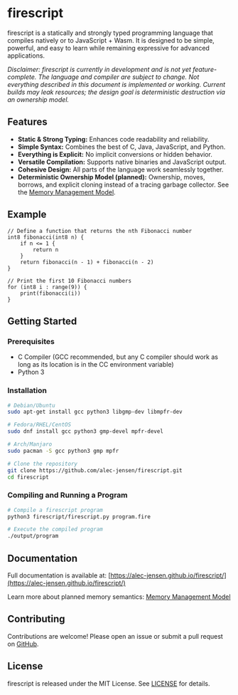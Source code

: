 # firescript

firescript is a statically and strongly typed programming language that compiles natively or to JavaScript + Wasm. It is designed to be simple, powerful, and easy to learn while remaining expressive for advanced applications.

*Disclaimer: firescript is currently in development and is not yet feature-complete. The language and compiler are subject to change. Not everything described in this document is implemented or working. Current builds may leak resources; the design goal is deterministic destruction via an ownership model.*

## Features

- **Static & Strong Typing:** Enhances code readability and reliability.
- **Simple Syntax:** Combines the best of C, Java, JavaScript, and Python.
- **Everything is Explicit:** No implicit conversions or hidden behavior.
- **Versatile Compilation:** Supports native binaries and JavaScript output.
- **Cohesive Design:** All parts of the language work seamlessly together.
- **Deterministic Ownership Model (planned):** Ownership, moves, borrows, and explicit cloning instead of a tracing garbage collector. See the [Memory Management Model](docs/reference/memory_management.md).

## Example

```firescript
// Define a function that returns the nth Fibonacci number
int8 fibonacci(int8 n) {
    if n <= 1 {
        return n
    }
    return fibonacci(n - 1) + fibonacci(n - 2)
}

// Print the first 10 Fibonacci numbers
for (int8 i : range(9)) {
    print(fibonacci(i))
}
```

## Getting Started

### Prerequisites

- C Compiler (GCC recommended, but any C compiler should work as long as its location is in the CC environment variable)
- Python 3

### Installation

```bash
# Debian/Ubuntu
sudo apt-get install gcc python3 libgmp-dev libmpfr-dev

# Fedora/RHEL/CentOS
sudo dnf install gcc python3 gmp-devel mpfr-devel

# Arch/Manjaro
sudo pacman -S gcc python3 gmp mpfr

# Clone the repository
git clone https://github.com/alec-jensen/firescript.git
cd firescript
```

### Compiling and Running a Program

```bash
# Compile a firescript program
python3 firescript/firescript.py program.fire

# Execute the compiled program
./output/program
```

## Documentation

Full documentation is available at: [https://alec-jensen.github.io/firescript/](https://alec-jensen.github.io/firescript/)

Learn more about planned memory semantics: [Memory Management Model](docs/reference/memory_management.md)

## Contributing

Contributions are welcome! Please open an issue or submit a pull request on [GitHub](https://github.com/alec-jensen/firescript).

## License

firescript is released under the MIT License. See [LICENSE](LICENSE) for details.
